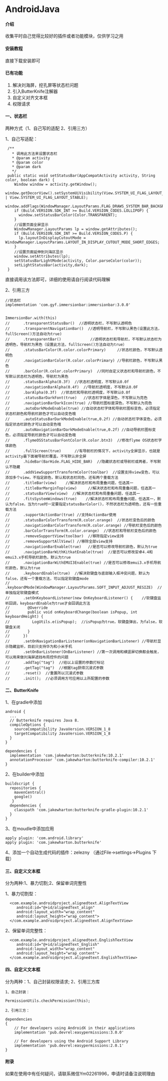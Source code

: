 # AndroidJava

#### 介绍
收集平时自己觉得比较好的插件或者功能模块，仅供学习之用

#### 安装教程

直接下载安装即可

#### 已有功能

1.  解决刘海屏，挖孔屏等状态栏问题
2.  引入ButterKnife注解器
3.  自定义对齐文本框
4.  权限请求

#### 一、状态栏
 两种方式（1、自己写的适配 2、引用三方）

 1、自己写适配：

     /**
       * 调用此方法来设置状态栏
       * @param activity
       * @param color
       * @param dark
       */
     public static void setStatusBar(AppCompatActivity activity, String color, boolean dark) {
        Window window = activity.getWindow();
        window.getDecorView().setSystemUiVisibility(View.SYSTEM_UI_FLAG_LAYOUT_FULLSCREEN | View.SYSTEM_UI_FLAG_LAYOUT_STABLE);
        window.addFlags(WindowManager.LayoutParams.FLAG_DRAWS_SYSTEM_BAR_BACKGROUNDS);
        if (Build.VERSION.SDK_INT >= Build.VERSION_CODES.LOLLIPOP) {
          window.setStatusBarColor(Color.TRANSPARENT);
        }
        //设置页面全屏显示
        WindowManager.LayoutParams lp = window.getAttributes();
        if (Build.VERSION.SDK_INT >= Build.VERSION_CODES.P) {
          lp.layoutInDisplayCutoutMode = WindowManager.LayoutParams.LAYOUT_IN_DISPLAY_CUTOUT_MODE_SHORT_EDGES;
        }
        //设置页面延伸到刘海区显示
        window.setAttributes(lp);
        setStatusBarLightMode(activity, Color.parseColor(color));
        setLightStatusBar(activity,dark);
     }

  直接调用该方法即可，详细的使用请自行阅读代码理解

 2、引用三方

    //状态栏
    implementation 'com.gyf.immersionbar:immersionbar:3.0.0'


    ImmersionBar.with(this)
    //      .transparentStatusBar()  //透明状态栏，不写默认透明色
    //      .transparentNavigationBar()  //透明导航栏，不写默认黑色(设置此方法，fullScreen()方法自动为true)
    //      .transparentBar()             //透明状态栏和导航栏，不写默认状态栏为透明色，导航栏为黑色（设置此方法，fullScreen()方法自动为true）
    //      .statusBarColor(R.color.colorPrimary)     //状态栏颜色，不写默认透明色
    //      .navigationBarColor(R.color.colorPrimary) //导航栏颜色，不写默认黑色
    //      .barColor(R.color.colorPrimary)  //同时自定义状态栏和导航栏颜色，不写默认状态栏为透明色，导航栏为黑色
    //      .statusBarAlpha(0.3f)  //状态栏透明度，不写默认0.0f
    //      .navigationBarAlpha(0.4f)  //导航栏透明度，不写默认0.0F
    //      .barAlpha(0.3f)  //状态栏和导航栏透明度，不写默认0.0f
    //      .statusBarDarkFont(true)   //状态栏字体是深色，不写默认为亮色
    //      .navigationBarDarkIcon(true) //导航栏图标是深色，不写默认为亮色
    //      .autoDarkModeEnable(true) //自动状态栏字体和导航栏图标变色，必须指定状态栏颜色和导航栏颜色才可以自动变色哦
    //      .autoStatusBarDarkModeEnable(true,0.2f) //自动状态栏字体变色，必须指定状态栏颜色才可以自动变色哦
    //      .autoNavigationBarDarkModeEnable(true,0.2f) //自动导航栏图标变色，必须指定导航栏颜色才可以自动变色哦
    //      .flymeOSStatusBarFontColor(R.color.btn3)  //修改flyme OS状态栏字体颜色
    //      .fullScreen(true)      //有导航栏的情况下，activity全屏显示，也就是activity最下面被导航栏覆盖，不写默认非全屏
    //      .hideBar(BarHide.FLAG_HIDE_BAR)  //隐藏状态栏或导航栏或两者，不写默认不隐藏
    //      .addViewSupportTransformColor(toolbar)  //设置支持view变色，可以添加多个view，不指定颜色，默认和状态栏同色，还有两个重载方法
    //      .titleBar(view)    //解决状态栏和布局重叠问题，任选其一
    //      .titleBarMarginTop(view)     //解决状态栏和布局重叠问题，任选其一
    //      .statusBarView(view)  //解决状态栏和布局重叠问题，任选其一
    //      .fitsSystemWindows(true)    //解决状态栏和布局重叠问题，任选其一，默认为false，当为true时一定要指定statusBarColor()，不然状态栏为透明色，还有一些重载方法
    //      .supportActionBar(true) //支持ActionBar使用
    //      .statusBarColorTransform(R.color.orange)  //状态栏变色后的颜色
    //      .navigationBarColorTransform(R.color.orange) //导航栏变色后的颜色
    //      .barColorTransform(R.color.orange)  //状态栏和导航栏变色后的颜色
    //      .removeSupportView(toolbar)  //移除指定view支持
    //      .removeSupportAllView() //移除全部view支持
    //      .navigationBarEnable(true)   //是否可以修改导航栏颜色，默认为true
    //      .navigationBarWithKitkatEnable(true)  //是否可以修改安卓4.4和emui3.x手机导航栏颜色，默认为true
    //      .navigationBarWithEMUI3Enable(true) //是否可以修改emui3.x手机导航栏颜色，默认为true
    //      .keyboardEnable(true)  //解决软键盘与底部输入框冲突问题，默认为false，还有一个重载方法，可以指定软键盘mode
    //      .keyboardMode(WindowManager.LayoutParams.SOFT_INPUT_ADJUST_RESIZE)  //单独指定软键盘模式
    //      .setOnKeyboardListener(new OnKeyboardListener() {    //软键盘监听回调，keyboardEnable为true才会回调此方法
    //        @Override
    //        public void onKeyboardChange(boolean isPopup, int keyboardHeight) {
    //          LogUtils.e(isPopup);  //isPopup为true，软键盘弹出，为false，软键盘关闭
    //        }
    //      })
    //      .setOnNavigationBarListener(onNavigationBarListener) //导航栏显示隐藏监听，目前只支持华为和小米手机
    //      .setOnBarListener(OnBarListener) //第一次调用和横竖屏切换都会触发，可以用来做刘海屏遮挡布局控件的问题
    //      .addTag("tag")  //给以上设置的参数打标记
    //      .getTag("tag")  //根据tag获得沉浸式参数
    //      .reset()  //重置所以沉浸式参数
    //      .init();  //必须调用方可应用以上所配置的参数



#### 二、ButterKnife

  1、在gradle中添加

    android {
      ...
      // Butterknife requires Java 8.
      compileOptions {
        sourceCompatibility JavaVersion.VERSION_1_8
        targetCompatibility JavaVersion.VERSION_1_8
      }
    }

    dependencies {
      implementation 'com.jakewharton:butterknife:10.2.1'
      annotationProcessor 'com.jakewharton:butterknife-compiler:10.2.1'
    }
  2、在builder中添加

    buildscript {
      repositories {
        mavenCentral()
        google()
       }
      dependencies {
        classpath 'com.jakewharton:butterknife-gradle-plugin:10.2.1'
      }
    }

  3、在moudle中添加应用

    apply plugin: 'com.android.library'
    apply plugin: 'com.jakewharton.butterknife'

  4、添加一个自动生成代码的插件：zelezny （通过File->settings->Plugins  下载）

#### 三、自定义文本框
分为两种:1、暴力切割;2、保留单词完整性

   1、暴力切割型：

      <com.example.androidproject.alignedtext.AlignTextView
         android:id="@+id/alignedText_align"
         android:layout_width="wrap_content"
         android:layout_height="wrap_content">
      </com.example.androidproject.alignedtext.AlignTextView>

   2、保留单词完整性：

      <com.example.androidproject.alignedtext.EnglishTextView
         android:id="@+id/alignedText_English"
         android:layout_width="wrap_content"
         android:layout_height="wrap_content">
      </com.example.androidproject.alignedtext.EnglishTextView>

#### 四、自定义文本框
分为两种：1、自己封装权限请求; 2、引用三方库

    1、自己封装：

    PermissionUtils.checkPermission(this);

    2、引用三方：

    dependencies
    {
        // For developers using AndroidX in their applications
        implementation 'pub.devrel:easypermissions:3.0.0'

        // For developers using the Android Support Library
        implementation 'pub.devrel:easypermissions:2.0.1'
    }



#### 附录
如果在使用中有任何疑问，请联系微信Ym02261996，申请时请备注说明理由
